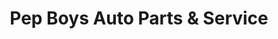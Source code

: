 ---
title: "Pep Boys Auto Parts & Service"
url: /greece/pep-boys-auto-parts-and-service/
shop: car repair
---